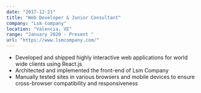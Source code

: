 ```yaml
---
date: "2017-12-21"
title: "Web Developer & Junior Consultant"
company: "Lsm Company"
location: "Valencia, VE"
range: "January 2020 - Present "
url: "https://www.lsmcompany.com/"
---
```


- Developed and shipped highly interactive web applications for world wide clients using React.js
- Architected and implemented the front-end of Lsm Company
- Manually tested sites in various browsers and mobile devices to ensure cross-browser compatibility and responsiveness
